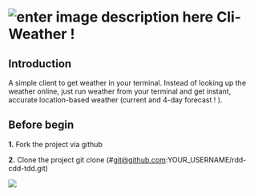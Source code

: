 ![enter image description here](http://fr.malineo.com/img/logo.png)
Cli-Weather !
===================



Introduction
-------------
A simple client to get weather in your terminal.  Instead of looking up the weather online, just run weather from your terminal and get instant, accurate location-based weather (current and 4-day forecast ! ).





<i class="icon-cog"></i> Before begin
-------------
**1.**  Fork the project via github

**2.** Clone the project git clone (#git@github.com:YOUR_USERNAME/rdd-cdd-tdd.git)

![](weather.png)